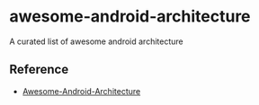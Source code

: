# awesome-android-architecture
A curated list of awesome android architecture

## Reference

- [Awesome-Android-Architecture](https://github.com/Juude/Awesome-Android-Architecture)

